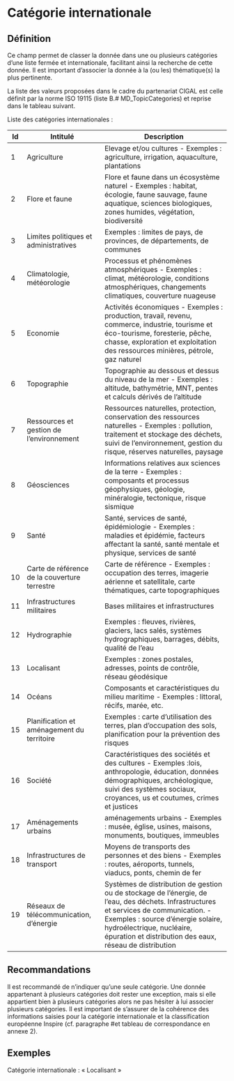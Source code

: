 <!-- Begin @dataTopicCategories.md -->

# Catégorie internationale

## Définition

Ce champ permet de classer la donnée dans une ou plusieurs catégories d’une liste fermée et internationale, facilitant ainsi la recherche de cette donnée. Il est important d’associer la donnée à la (ou les) thématique(s) la plus pertinente.

La liste des valeurs proposées dans le cadre du partenariat CIGAL est celle définit par la norme ISO 19115 (liste B.# MD_TopicCategories) et reprise dans le tableau suivant.

Liste des catégories internationales :

| Id | Intitulé    | Description     |
|----|-------|-----|
| 1  | Agriculture     | Elevage et/ou cultures - Exemples : agriculture, irrigation, aquaculture, plantations    |
| 2  | Flore et faune  | Flore et faune dans un écosystème naturel - Exemples : habitat, écologie, faune sauvage, faune aquatique, sciences biologiques, zones humides, végétation, biodiversité   |
| 3  | Limites politiques et administratives     | Exemples : limites de pays, de provinces, de départements, de communes   |
| 4  | Climatologie, météorologie  | Processus et phénomènes atmosphériques - Exemples : climat, météorologie, conditions atmosphériques, changements climatiques, couverture nuageuse    |
| 5  | Economie    | Activités économiques - Exemples : production, travail, revenu, commerce, industrie, tourisme et éco-tourisme, foresterie, pêche, chasse, exploration et exploitation des ressources minières, pétrole, gaz naturel     |
| 6  | Topographie     | Topographie au dessous et dessus du niveau de la mer - Exemples : altitude, bathymétrie, MNT, pentes et calculs dérivés de l’altitude  |
| 7  | Ressources et gestion de l’environnement  | Ressources naturelles, protection, conservation des ressources naturelles - Exemples : pollution, traitement et stockage des déchets, suivi de l’environnement, gestion du risque, réserves naturelles, paysage   |
| 8  | Géosciences     | Informations relatives aux sciences de la terre - Exemples : composants et processus géophysiques, géologie, minéralogie, tectonique, risque sismique    |
| 9  | Santé | Santé, services de santé, épidémiologie - Exemples : maladies et épidémie, facteurs affectant la santé, santé mentale et physique, services de santé     |
| 10 | Carte de référence de la couverture terrestre | Carte de référence - Exemples : occupation des terres, imagerie aérienne et satellitale, carte thématiques, carte topographiques     |
| 11 | Infrastructures militaires  | Bases militaires et infrastructures |
| 12 | Hydrographie    | Exemples : fleuves, rivières, glaciers, lacs salés, systèmes hydrographiques, barrages, débits, qualité de l’eau |
| 13 | Localisant  | Exemples : zones postales, adresses, points de contrôle, réseau géodésique     |
| 14 | Océans  | Composants et caractéristiques du milieu maritime - Exemples : littoral, récifs, marée, etc. |
| 15 | Planification et aménagement du territoire    | Exemples : carte d’utilisation des terres, plan d’occupation des sols, planification pour la prévention des risques    |
| 16 | Société     | Caractéristiques des sociétés et des cultures - Exemples :lois, anthropologie, éducation, données démographiques, archéologique, suivi des systèmes  sociaux, croyances, us et coutumes, crimes et justices   |
| 17 | Aménagements urbains  | aménagements urbains - Exemples : musée, église, usines, maisons, monuments, boutiques, immeubles  |
| 18 | Infrastructures de transport    | Moyens de transports des personnes et des biens - Exemples : routes, aéroports, tunnels, viaducs, ponts, chemin de fer     |
| 19 | Réseaux de télécommunication, d’énergie   | Systèmes de distribution de gestion ou de stockage de l’énergie, de l’eau, des déchets. Infrastructures et services de communication. - Exemples : source d’énergie solaire, hydroélectrique, nucléaire, épuration et distribution des eaux, réseau de distribution |

## Recommandations

Il est recommandé de n’indiquer qu’une seule catégorie. Une donnée appartenant à plusieurs catégories doit rester une exception, mais si elle appartient bien à plusieurs catégories alors ne pas hésiter à lui associer plusieurs catégories.
Il est important de s’assurer de la cohérence des informations saisies pour la catégorie internationale et la classification européenne Inspire (cf. paragraphe #et tableau de correspondance en annexe 2).

## Exemples

Catégorie internationale : « Localisant »

<!-- End @dataTopicCategories.md -->
